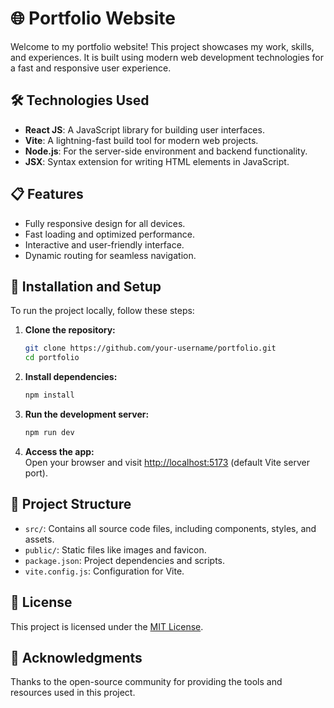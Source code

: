 # 🌐 Portfolio Website  

Welcome to my portfolio website! This project showcases my work, skills, and experiences. It is built using modern web development technologies for a fast and responsive user experience.  

## 🛠️ Technologies Used  

- **React JS**: A JavaScript library for building user interfaces.  
- **Vite**: A lightning-fast build tool for modern web projects.  
- **Node.js**: For the server-side environment and backend functionality.  
- **JSX**: Syntax extension for writing HTML elements in JavaScript.  

## 📋 Features  

- Fully responsive design for all devices.  
- Fast loading and optimized performance.  
- Interactive and user-friendly interface.  
- Dynamic routing for seamless navigation.  

## 🚀 Installation and Setup  

To run the project locally, follow these steps:  

1. **Clone the repository:**  
   ```bash  
   git clone https://github.com/your-username/portfolio.git  
   cd portfolio  
   ```  

2. **Install dependencies:**  
   ```bash  
   npm install  
   ```  

3. **Run the development server:**  
   ```bash  
   npm run dev  
   ```  

4. **Access the app:**  
   Open your browser and visit [http://localhost:5173](http://localhost:5173) (default Vite server port).  

## 📂 Project Structure  

- `src/`: Contains all source code files, including components, styles, and assets.  
- `public/`: Static files like images and favicon.  
- `package.json`: Project dependencies and scripts.  
- `vite.config.js`: Configuration for Vite.  
 
 
## 📜 License  

This project is licensed under the [MIT License](LICENSE).  

## 🙌 Acknowledgments  

Thanks to the open-source community for providing the tools and resources used in this project.  
